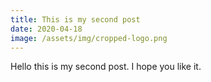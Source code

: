 ```yaml
---
title: This is my second post
date: 2020-04-18
image: /assets/img/cropped-logo.png
---
```

Hello this is my second post. I hope you like it.
